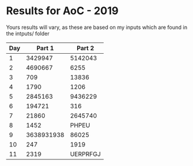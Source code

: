 # Results for AoC - 2019

Yours results will vary, as these are based on my inputs which are found in the intputs/ folder

| Day | Part 1 | Part 2 |
| --- | ------ | ------ |
| 1 | 3429947 | 5142043 |
| 2 | 4690667 | 6255 |
| 3 | 709 | 13836 |
| 4 | 1790 | 1206 |
| 5 | 2845163 | 9436229 |
| 6 | 194721 | 316 |
| 7 | 21860 | 2645740 |
| 8 | 1452 | PHPEU |
| 9 | 3638931938 | 86025 |
| 10 | 247 | 1919 |
| 11 | 2319 | UERPRFGJ |

